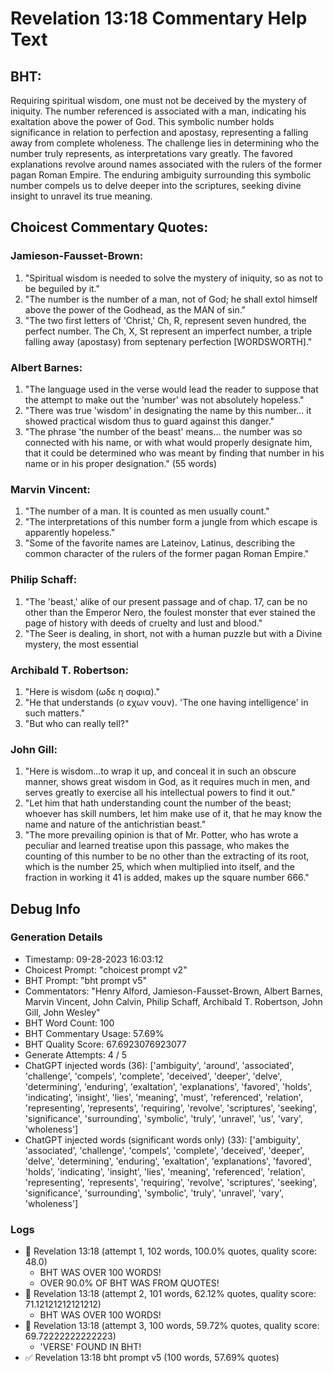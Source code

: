 # Revelation 13:18 Commentary Help Text

## BHT:
Requiring spiritual wisdom, one must not be deceived by the mystery of iniquity. The number referenced is associated with a man, indicating his exaltation above the power of God. This symbolic number holds significance in relation to perfection and apostasy, representing a falling away from complete wholeness. The challenge lies in determining who the number truly represents, as interpretations vary greatly. The favored explanations revolve around names associated with the rulers of the former pagan Roman Empire. The enduring ambiguity surrounding this symbolic number compels us to delve deeper into the scriptures, seeking divine insight to unravel its true meaning.

## Choicest Commentary Quotes:
### Jamieson-Fausset-Brown:
1. "Spiritual wisdom is needed to solve the mystery of iniquity, so as not to be beguiled by it."
2. "The number is the number of a man, not of God; he shall extol himself above the power of the Godhead, as the MAN of sin."
3. "The two first letters of 'Christ,' Ch, R, represent seven hundred, the perfect number. The Ch, X, St represent an imperfect number, a triple falling away (apostasy) from septenary perfection [WORDSWORTH]."

### Albert Barnes:
1. "The language used in the verse would lead the reader to suppose that the attempt to make out the 'number' was not absolutely hopeless."
2. "There was true 'wisdom' in designating the name by this number... it showed practical wisdom thus to guard against this danger."
3. "The phrase 'the number of the beast' means... the number was so connected with his name, or with what would properly designate him, that it could be determined who was meant by finding that number in his name or in his proper designation." (55 words)

### Marvin Vincent:
1. "The number of a man. It is counted as men usually count."
2. "The interpretations of this number form a jungle from which escape is apparently hopeless."
3. "Some of the favorite names are Lateinov, Latinus, describing the common character of the rulers of the former pagan Roman Empire."

### Philip Schaff:
1. "The 'beast,' alike of our present passage and of chap. 17, can be no other than the Emperor Nero, the foulest monster that ever stained the page of history with deeds of cruelty and lust and blood."
2. "The Seer is dealing, in short, not with a human puzzle but with a Divine mystery, the most essential

### Archibald T. Robertson:
1. "Here is wisdom (ωδε η σοφια)." 
2. "He that understands (ο εχων νουν). 'The one having intelligence' in such matters."
3. "But who can really tell?"

### John Gill:
1. "Here is wisdom...to wrap it up, and conceal it in such an obscure manner, shows great wisdom in God, as it requires much in men, and serves greatly to exercise all his intellectual powers to find it out."
2. "Let him that hath understanding count the number of the beast; whoever has skill numbers, let him make use of it, that he may know the name and nature of the antichristian beast."
3. "The more prevailing opinion is that of Mr. Potter, who has wrote a peculiar and learned treatise upon this passage, who makes the counting of this number to be no other than the extracting of its root, which is the number 25, which when multiplied into itself, and the fraction in working it 41 is added, makes up the square number 666."


## Debug Info
### Generation Details
- Timestamp: 09-28-2023 16:03:12
- Choicest Prompt: "choicest prompt v2"
- BHT Prompt: "bht prompt v5"
- Commentators: "Henry Alford, Jamieson-Fausset-Brown, Albert Barnes, Marvin Vincent, John Calvin, Philip Schaff, Archibald T. Robertson, John Gill, John Wesley"
- BHT Word Count: 100
- BHT Commentary Usage: 57.69%
- BHT Quality Score: 67.6923076923077
- Generate Attempts: 4 / 5
- ChatGPT injected words (36):
	['ambiguity', 'around', 'associated', 'challenge', 'compels', 'complete', 'deceived', 'deeper', 'delve', 'determining', 'enduring', 'exaltation', 'explanations', 'favored', 'holds', 'indicating', 'insight', 'lies', 'meaning', 'must', 'referenced', 'relation', 'representing', 'represents', 'requiring', 'revolve', 'scriptures', 'seeking', 'significance', 'surrounding', 'symbolic', 'truly', 'unravel', 'us', 'vary', 'wholeness']
- ChatGPT injected words (significant words only) (33):
	['ambiguity', 'associated', 'challenge', 'compels', 'complete', 'deceived', 'deeper', 'delve', 'determining', 'enduring', 'exaltation', 'explanations', 'favored', 'holds', 'indicating', 'insight', 'lies', 'meaning', 'referenced', 'relation', 'representing', 'represents', 'requiring', 'revolve', 'scriptures', 'seeking', 'significance', 'surrounding', 'symbolic', 'truly', 'unravel', 'vary', 'wholeness']

### Logs
- 🔄 Revelation 13:18 (attempt 1, 102 words, 100.0% quotes, quality score: 48.0) 
	- BHT WAS OVER 100 WORDS! 
	- OVER 90.0% OF BHT WAS FROM QUOTES!
- 🔄 Revelation 13:18 (attempt 2, 101 words, 62.12% quotes, quality score: 71.12121212121212) 
	- BHT WAS OVER 100 WORDS!
- 🔄 Revelation 13:18 (attempt 3, 100 words, 59.72% quotes, quality score: 69.72222222222223) 
	- 'VERSE' FOUND IN BHT!
- ✅ Revelation 13:18 bht prompt v5 (100 words, 57.69% quotes)